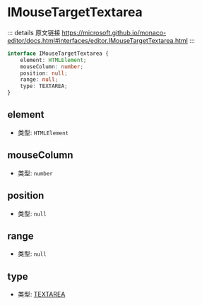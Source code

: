# IMouseTargetTextarea
        
::: details 原文链接
https://microsoft.github.io/monaco-editor/docs.html#interfaces/editor.IMouseTargetTextarea.html
:::

```ts
interface IMouseTargetTextarea {
    element: HTMLElement;
    mouseColumn: number;
    position: null;
    range: null;
    type: TEXTAREA;
}
```

## element
- 类型: `HTMLElement`
## mouseColumn
- 类型: `number`
## position
- 类型: `null`
## range
- 类型: `null`
## type
- 类型: [TEXTAREA](/api/editor/MouseTargetType.md#textarea)